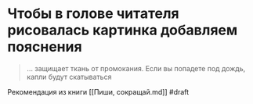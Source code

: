 # Чтобы в голове читателя рисовалась картинка добавляем пояснения

> … защищает ткань от промокания. Если вы попадете под дождь,  капли будут скатываться 

Рекомендация из книги [[Пиши, сокращай.md]]
#draft